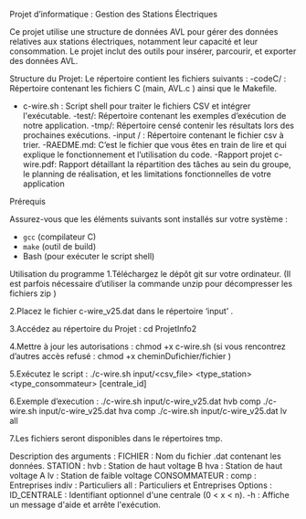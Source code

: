 Projet d’informatique : Gestion des Stations Électriques

Ce projet utilise une structure de données AVL pour gérer des données relatives aux stations électriques, notamment leur capacité et leur consommation. Le projet inclut des outils pour insérer, parcourir, et exporter des données AVL.

Structure du Projet: 
Le répertoire contient les fichiers suivants :
-codeC/ : Répertoire contenant les fichiers C (main, AVL.c ) ainsi que le Makefile.
- c-wire.sh : Script shell pour traiter le fichiers CSV et intégrer l'exécutable.
-test/: Répertoire contenant les exemples d’exécution de notre application.
-tmp/: Répertoire censé contenir les résultats lors des prochaines exécutions.
-input / : Répertoire contenant le fichier csv à trier.
-RAEDME.md:  C’est le fichier que vous êtes en train de lire et qui explique le fonctionnement et l’utilisation du code.
-Rapport projet c-wire.pdf: Rapport détaillant  la répartition des tâches au sein du groupe, le planning de réalisation, et les limitations fonctionnelles de votre application 

Prérequis

Assurez-vous que les éléments suivants sont installés sur votre système :
- `gcc` (compilateur C)
- `make` (outil de build)
- Bash (pour exécuter le script shell)

Utilisation du programme
1.Téléchargez le dépôt git sur votre ordinateur. (Il est parfois nécessaire d’utiliser la commande unzip pour décompresser les fichiers zip )

2.Placez le fichier c-wire_v25.dat dans le répertoire ‘input’ .

3.Accédez au répertoire du Projet : cd ProjetInfo2 

4.Mettre à jour les autorisations : chmod +x c-wire.sh  (si vous rencontrez d’autres accès refusé : chmod +x cheminDufichier/fichier )

5.Exécutez le script : ./c-wire.sh input/<csv_file> <type_station> <type_consommateur> [centrale_id]

6.Exemple d’execution : 
 ./c-wire.sh input/c-wire_v25.dat hvb comp 
 ./c-wire.sh input/c-wire_v25.dat hva comp 
 ./c-wire.sh input/c-wire_v25.dat lv all
 
7.Les fichiers seront disponibles dans le répertoires tmp.

Description des arguments :
FICHIER : Nom du fichier .dat contenant les données.
STATION :
hvb : Station de haut voltage B
hva : Station de haut voltage A
lv : Station de faible voltage
CONSOMMATEUR :
comp : Entreprises
indiv : Particuliers
all : Particuliers et Entreprises
Options :
ID_CENTRALE : Identifiant optionnel d'une centrale (0 < x < n).
-h : Affiche un message d'aide et arrête l'exécution.





